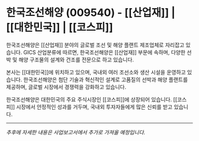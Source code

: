 # 한국조선해양 (009540) - [[산업재]] | [[대한민국]] | [[코스피]]

한국조선해양은 [[산업재]] 분야의 글로벌 조선 및 해양 플랜트 제조업체로 자리잡고 있습니다. GICS 산업분류에 따르면, 한국조선해양은 [[산업재]] 부문에 속하며, 다양한 선박 및 해양 구조물의 설계와 건조를 전문으로 하고 있습니다.

본사는 [[대한민국]]에 위치하고 있으며, 국내외 여러 조선소와 생산 시설을 운영하고 있습니다. 한국조선해양은 첨단 기술과 혁신적인 설계로 고품질의 선박과 해양 플랜트를 제공하며, 글로벌 시장에서 경쟁력을 강화하고 있습니다.

한국조선해양은 대한민국의 주요 주식시장인 [[코스피]]에 상장되어 있습니다. [[코스피]] 시장에서 안정적인 성과를 거두며, 국내외 투자자들에게 많은 신뢰를 받고 있습니다.

---

*추후에 자세한 내용은 사업보고서에서 추가로 가져올 예정입니다.*